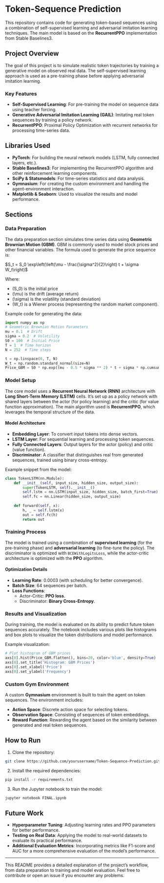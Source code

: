 
# Token-Sequence Prediction

This repository contains code for generating token-based sequences using a combination of self-supervised learning and adversarial imitation learning techniques. The main model is based on the **RecurrentPPO** implementation from Stable Baselines3.

## Project Overview

The goal of this project is to simulate realistic token trajectories by training a generative model on observed real data. The self-supervised learning approach is used as a pre-training phase before applying adversarial imitation learning.

### Key Features

- **Self-Supervised Learning**: For pre-training the model on sequence data using teacher forcing.
- **Generative Adversarial Imitation Learning (GAIL)**: Imitating real token sequences by training a policy network.
- **RecurrentPPO**: Proximal Policy Optimization with recurrent networks for processing time-series data.

## Libraries Used

- **PyTorch**: For building the neural network models (LSTM, fully connected layers, etc.).
- **Stable Baselines3**: For implementing the RecurrentPPO algorithm and other reinforcement learning components.
- **SciPy & Statsmodels**: For time-series statistics and data analysis.
- **Gymnasium**: For creating the custom environment and handling the agent-environment interaction.
- **Matplotlib & Seaborn**: Used to visualize the results and model performance.

## Sections

### Data Preparation

The data preparation section simulates time series data using **Geometric Brownian Motion (GBM)**. GBM is commonly used to model stock prices and other financial variables. The formula used to generate the price sequence is:

$S_t = S_0 \exp\left(\left(\mu - \frac{\sigma^2}{2}\right) t + \sigma W_t\right)$

Where:
- \(S_0\) is the initial price
- \(\mu\) is the drift (average return)
- \(\sigma\) is the volatility (standard deviation)
- \(W_t\) is a Wiener process (representing the random market component).

Example code for generating the data:

```python
import numpy as np
# Geometric Brownian Motion Parameters
mu = 0.1  # Drift
sigma = 0.2  # Volatility
S0 = 100  # Initial Price
T = 1  # Time horizon
N = 252  # Time steps

t = np.linspace(0, T, N)
W_t = np.random.standard_normal(size=N)
Price_GBM = S0 * np.exp((mu - 0.5 * sigma ** 2) * t + sigma * np.cumsum(W_t))
```

### Model Setup

The core model uses a **Recurrent Neural Network (RNN)** architecture with **Long Short-Term Memory (LSTM)** cells. It’s set up as a policy network with shared layers between the actor (for policy learning) and the critic (for value function approximation). The main algorithm used is **RecurrentPPO**, which leverages the temporal structure of the data.

#### Model Architecture

- **Embedding Layer**: To convert input tokens into dense vectors.
- **LSTM Layer**: For sequential learning and processing token sequences.
- **Fully Connected Layers**: Output layers for the actor (policy) and critic (value function).
- **Discriminator**: A classifier that distinguishes real from generated sequences, trained using binary cross-entropy.

Example snippet from the model:

```python
class TokenLSTM(nn.Module):
    def __init__(self, input_size, hidden_size, output_size):
        super(TokenLSTM, self).__init__()
        self.lstm = nn.LSTM(input_size, hidden_size, batch_first=True)
        self.fc = nn.Linear(hidden_size, output_size)
    
    def forward(self, x):
        h, _ = self.lstm(x)
        out = self.fc(h)
        return out
```

### Training Process

The model is trained using a combination of **supervised learning** (for the pre-training phase) and **adversarial learning** (to fine-tune the policy). The discriminator is optimized with `BCEWithLogitsLoss`, while the actor-critic architecture is optimized with the **PPO** algorithm.

#### Optimization Details

- **Learning Rate**: 0.0003 (with scheduling for better convergence).
- **Batch Size**: 64 sequences per batch.
- **Loss Functions**:
    - Actor-Critic: **PPO loss**.
    - Discriminator: **Binary Cross-Entropy**.

### Results and Visualization

During training, the model is evaluated on its ability to predict future token sequences accurately. The notebook includes various plots like histograms and box plots to visualize the token distributions and model performance.

Example visualization:

```python
# Plot histogram of GBM prices
axs[0].hist(Price_GBM.flatten(), bins=20, color='blue', density=True)
axs[0].set_title('Histogram: GBM Prices')
axs[0].set_xlabel('Price')
axs[0].set_ylabel('Frequency')
```

### Custom Gym Environment

A custom **Gymnasium** environment is built to train the agent on token sequences. The environment includes:
- **Action Space**: Discrete action space for selecting tokens.
- **Observation Space**: Consisting of sequences of token embeddings.
- **Reward Function**: Rewarding the agent based on the similarity between generated and real token sequences.

## How to Run

1. Clone the repository:
```bash
git clone https://github.com/yourusername/Token-Sequence-Prediction.git
```
2. Install the required dependencies:
```bash
pip install -r requirements.txt
```
3. Run the Jupyter notebook to train the model:
```bash
jupyter notebook FINAL.ipynb
```

## Future Work

- **Hyperparameter Tuning**: Adjusting learning rates and PPO parameters for better performance.
- **Testing on Real Data**: Applying the model to real-world datasets to evaluate its practical performance.
- **Additional Evaluation Metrics**: Incorporating metrics like F1-score and AUC for a more comprehensive evaluation of the model’s performance.

---

This README provides a detailed explanation of the project’s workflow, from data preparation to training and model evaluation. Feel free to contribute or open an issue if you encounter any problems.

